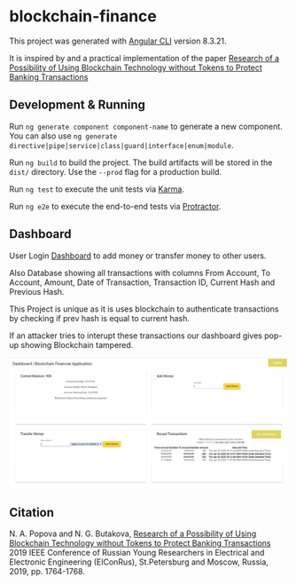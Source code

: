# blockchain-finance

This project was generated with [Angular CLI](https://github.com/angular/angular-cli) version 8.3.21.

It is inspired by and a practical implementation of the paper [Research of a Possibility of Using Blockchain Technology without Tokens to Protect Banking Transactions](https://ieeexplore.ieee.org/document/8657279)

## Development & Running

Run `ng generate component component-name` to generate a new component. You can also use `ng generate directive|pipe|service|class|guard|interface|enum|module`.

Run `ng build` to build the project. The build artifacts will be stored in the `dist/` directory. Use the `--prod` flag for a production build.

Run `ng test` to execute the unit tests via [Karma](https://karma-runner.github.io).

Run `ng e2e` to execute the end-to-end tests via [Protractor](http://www.protractortest.org/).


## Dashboard 

User Login [Dashboard](https://blockchain-finance.firebaseapp.com/login) to add money or transfer money to other users.

Also Database showing all transactions with columns 
From Account, To Account,	Amount,	Date of Transaction, Transaction ID, Current Hash and Previous Hash. 

This Project is unique as it is uses blockchain to authenticate transactions by checking if prev hash is equal to current hash.

If an attacker tries to interupt these transactions our dashboard gives pop-up showing Blockchain tampered.

<img src="src/app/dashboard/image.PNG" width = "800">



## Citation

N. A. Popova and N. G. Butakova, [Research of a Possibility of Using Blockchain Technology without Tokens to Protect Banking Transactions](https://ieeexplore.ieee.org/document/8657279) 2019 IEEE Conference of Russian Young Researchers in Electrical and Electronic Engineering (EIConRus), St.Petersburg and Moscow, Russia, 2019, pp. 1764-1768.




